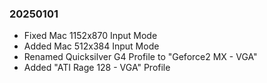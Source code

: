 ### 20250101

  - Fixed Mac 1152x870 Input Mode
  - Added Mac 512x384 Input Mode
  - Renamed Quicksilver G4 Profile to "Geforce2 MX - VGA"
  - Added "ATI Rage 128 - VGA" Profile
